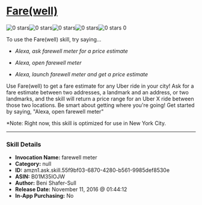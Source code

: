 # [Fare(well)](http://alexa.amazon.com/#skills/amzn1.ask.skill.55f9bf03-6870-4280-b561-9985def8530e)
![0 stars](../../images/ic_star_border_black_18dp_1x.png)![0 stars](../../images/ic_star_border_black_18dp_1x.png)![0 stars](../../images/ic_star_border_black_18dp_1x.png)![0 stars](../../images/ic_star_border_black_18dp_1x.png)![0 stars](../../images/ic_star_border_black_18dp_1x.png) 0

To use the Fare(well) skill, try saying...

* *Alexa, ask farewell meter for a price estimate*

* *Alexa, open farewell meter*

* *Alexa, launch farewell meter and get a price estimate*

Use Fare(well) to get a fare estimate for any Uber ride in your city! Ask for a fare estimate between two addresses, a landmark and an address, or two landmarks, and the skill will return a price range for an Uber X ride between those two locations. Be smart about getting where you're going! Get started by saying, "Alexa, open farewell meter"

*Note: Right now, this skill is optimized for use in New York City.

***

### Skill Details

* **Invocation Name:** farewell meter
* **Category:** null
* **ID:** amzn1.ask.skill.55f9bf03-6870-4280-b561-9985def8530e
* **ASIN:** B01M35IOJW
* **Author:** Beni Shafer-Sull
* **Release Date:** November 11, 2016 @ 01:44:12
* **In-App Purchasing:** No
